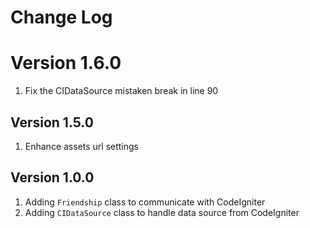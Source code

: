 # Change Log

# Version 1.6.0

1. Fix the CIDataSource mistaken break in line 90

## Version 1.5.0

1. Enhance assets url settings

## Version 1.0.0

1. Adding `Friendship` class to communicate with CodeIgniter
2. Adding `CIDataSource` class to handle data source from CodeIgniter